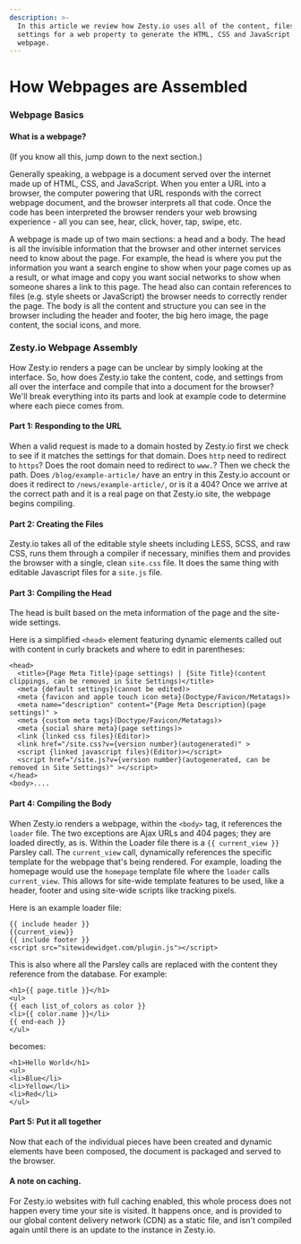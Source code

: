 ```yaml
---
description: >-
  In this article we review how Zesty.io uses all of the content, files, and
  settings for a web property to generate the HTML, CSS and JavaScript for a
  webpage.
---
```


# How Webpages are Assembled

### Webpage Basics

#### What is a webpage?

\(If you know all this, jump down to the next section.\)

Generally speaking, a webpage is a document served over the internet made up of HTML, CSS, and JavaScript. When you enter a URL into a browser, the computer powering that URL responds with the correct webpage document, and the browser interprets all that code. Once the code has been interpreted the browser renders your web browsing experience - all you can see, hear, click, hover, tap, swipe, etc.

A webpage is made up of two main sections: a head and a body. The head is all the invisible information that the browser and other internet services need to know about the page. For example, the head is where you put the information you want a search engine to show when your page comes up as a result, or what image and copy you want social networks to show when someone shares a link to this page. The head also can contain references to files \(e.g. style sheets or JavaScript\) the browser needs to correctly render the page. The body is all the content and structure you can see in the browser including the header and footer, the big hero image, the page content, the social icons, and more.

### Zesty.io Webpage Assembly

How Zesty.io renders a page can be unclear by simply looking at the interface. So, how does Zesty.io take the content, code, and settings from all over the interface and compile that into a document for the browser? We'll break everything into its parts and look at example code to determine where each piece comes from.

#### Part 1: Responding to the URL

When a valid request is made to a domain hosted by Zesty.io first we check to see if it matches the settings for that domain. Does `http` need to redirect to `https`? Does the root domain need to redirect to `www.`? Then we check the path. Does `/blog/example-article/` have an entry in this Zesty.io account or does it redirect to `/news/example-article/`, or is it a 404? Once we arrive at the correct path and it is a real page on that Zesty.io site, the webpage begins compiling.

#### Part 2: Creating the Files

Zesty.io takes all of the editable style sheets including LESS, SCSS, and raw CSS, runs them through a compiler if necessary, minifies them and provides the browser with a single, clean `site.css` file. It does the same thing with editable Javascript files for a `site.js` file.

#### Part 3: Compiling the Head

The head is built based on the meta information of the page and the site-wide settings.

Here is a simplified `<head>` element featuring dynamic elements called out with content in curly brackets and where to edit in parentheses:

```text
<head>
  <title>{Page Meta Title}(page settings) | {Site Title}(content clippings, can be removed in Site Settings)</title>
  <meta {default settings}(cannot be edited)>
  <meta {favicon and apple touch icon meta}(Doctype/Favicon/Metatags)>
  <meta name="description" content="{Page Meta Description}(page settings)" >
  <meta {custom meta tags}(Doctype/Favicon/Metatags)>
  <meta {social share meta}(page settings)>
  <link {linked css files}(Editor)>
  <link href="/site.css?v={version number}(autogenerated)" >
  <script {linked javascript files}(Editor)></script>
  <script href="/site.js?v={version number}(autogenerated, can be removed in Site Settings)" ></script>
</head>
<body>....
```

#### Part 4: Compiling the Body

When Zesty.io renders a webpage, within the `<body>` tag, it references the `loader` file. The two exceptions are Ajax URLs and 404 pages; they are loaded directly, as is. Within the Loader file there is a `{{ current_view }}` Parsley call. The `current_view` call, dynamically references the specific template for the webpage that's being rendered. For example, loading the homepage would use the `homepage` template file where the `loader` calls `current_view`. This allows for site-wide template features to be used, like a header, footer and using site-wide scripts like tracking pixels.

Here is an example loader file:

```text
{{ include header }}
{{current_view}}
{{ include footer }}
<script src="sitewidewidget.com/plugin.js"></script>
```

This is also where all the Parsley calls are replaced with the content they reference from the database. For example:

```text
<h1>{{ page.title }}</h1>
<ul>
{{ each list_of_colors as color }}
<li>{{ color.name }}</li>
{{ end-each }}
</ul>
```

becomes:

```text
<h1>Hello World</h1>
<ul>
<li>Blue</li>
<li>Yellow</li>
<li>Red</li>
</ul>
```

#### Part 5: Put it all together

Now that each of the individual pieces have been created and dynamic elements have been composed, the document is packaged and served to the browser.

#### A note on caching.

For Zesty.io websites with full caching enabled, this whole process does not happen every time your site is visited. It happens once, and is provided to our global content delivery network \(CDN\) as a static file, and isn't compiled again until there is an update to the instance in Zesty.io.


